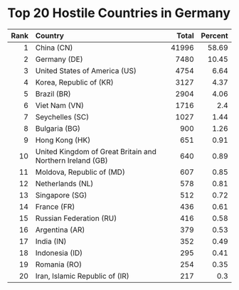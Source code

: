 # Top 20 Hostile Countries in Germany

| Rank | Country | Total | Percent |
| ---: | :------ | ----: | ------: |
| 1 | China (CN) | 41996 | 58.69 |
| 2 | Germany (DE) | 7480 | 10.45 |
| 3 | United States of America (US) | 4754 | 6.64 |
| 4 | Korea, Republic of (KR) | 3127 | 4.37 |
| 5 | Brazil (BR) | 2904 | 4.06 |
| 6 | Viet Nam (VN) | 1716 | 2.4 |
| 7 | Seychelles (SC) | 1027 | 1.44 |
| 8 | Bulgaria (BG) | 900 | 1.26 |
| 9 | Hong Kong (HK) | 651 | 0.91 |
| 10 | United Kingdom of Great Britain and Northern Ireland (GB) | 640 | 0.89 |
| 11 | Moldova, Republic of (MD) | 607 | 0.85 |
| 12 | Netherlands (NL) | 578 | 0.81 |
| 13 | Singapore (SG) | 512 | 0.72 |
| 14 | France (FR) | 436 | 0.61 |
| 15 | Russian Federation (RU) | 416 | 0.58 |
| 16 | Argentina (AR) | 379 | 0.53 |
| 17 | India (IN) | 352 | 0.49 |
| 18 | Indonesia (ID) | 295 | 0.41 |
| 19 | Romania (RO) | 254 | 0.35 |
| 20 | Iran, Islamic Republic of (IR) | 217 | 0.3 |
